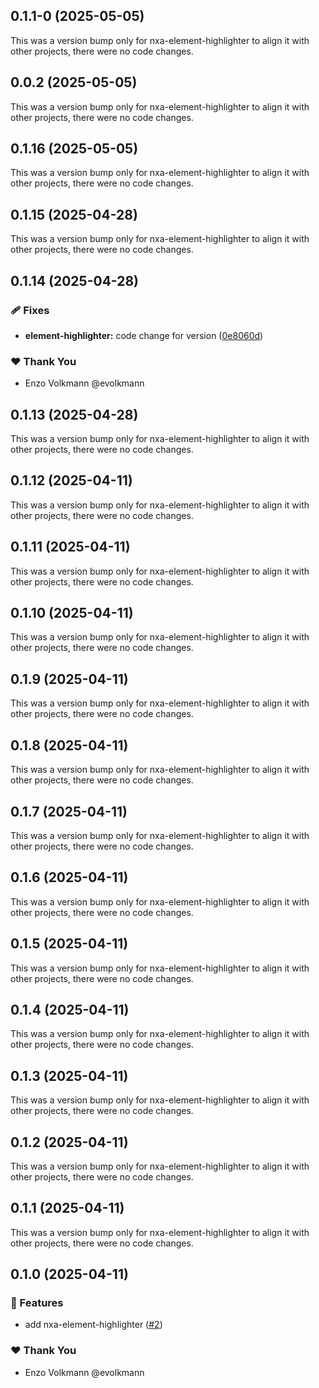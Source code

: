 ## 0.1.1-0 (2025-05-05)

This was a version bump only for nxa-element-highlighter to align it with other projects, there were no code changes.

## 0.0.2 (2025-05-05)

This was a version bump only for nxa-element-highlighter to align it with other projects, there were no code changes.

## 0.1.16 (2025-05-05)

This was a version bump only for nxa-element-highlighter to align it with other projects, there were no code changes.

## 0.1.15 (2025-04-28)

This was a version bump only for nxa-element-highlighter to align it with other projects, there were no code changes.

## 0.1.14 (2025-04-28)

### 🩹 Fixes

- **element-highlighter:** code change for version ([0e8060d](https://github.com/nextrap/nextrap-monorepo/commit/0e8060d))

### ❤️ Thank You

- Enzo Volkmann @evolkmann

## 0.1.13 (2025-04-28)

This was a version bump only for nxa-element-highlighter to align it with other projects, there were no code changes.

## 0.1.12 (2025-04-11)

This was a version bump only for nxa-element-highlighter to align it with other projects, there were no code changes.

## 0.1.11 (2025-04-11)

This was a version bump only for nxa-element-highlighter to align it with other projects, there were no code changes.

## 0.1.10 (2025-04-11)

This was a version bump only for nxa-element-highlighter to align it with other projects, there were no code changes.

## 0.1.9 (2025-04-11)

This was a version bump only for nxa-element-highlighter to align it with other projects, there were no code changes.

## 0.1.8 (2025-04-11)

This was a version bump only for nxa-element-highlighter to align it with other projects, there were no code changes.

## 0.1.7 (2025-04-11)

This was a version bump only for nxa-element-highlighter to align it with other projects, there were no code changes.

## 0.1.6 (2025-04-11)

This was a version bump only for nxa-element-highlighter to align it with other projects, there were no code changes.

## 0.1.5 (2025-04-11)

This was a version bump only for nxa-element-highlighter to align it with other projects, there were no code changes.

## 0.1.4 (2025-04-11)

This was a version bump only for nxa-element-highlighter to align it with other projects, there were no code changes.

## 0.1.3 (2025-04-11)

This was a version bump only for nxa-element-highlighter to align it with other projects, there were no code changes.

## 0.1.2 (2025-04-11)

This was a version bump only for nxa-element-highlighter to align it with other projects, there were no code changes.

## 0.1.1 (2025-04-11)

This was a version bump only for nxa-element-highlighter to align it with other projects, there were no code changes.

## 0.1.0 (2025-04-11)

### 🚀 Features

- add nxa-element-highlighter ([#2](https://github.com/nextrap/nextrap-monorepo/pull/2))

### ❤️ Thank You

- Enzo Volkmann @evolkmann
